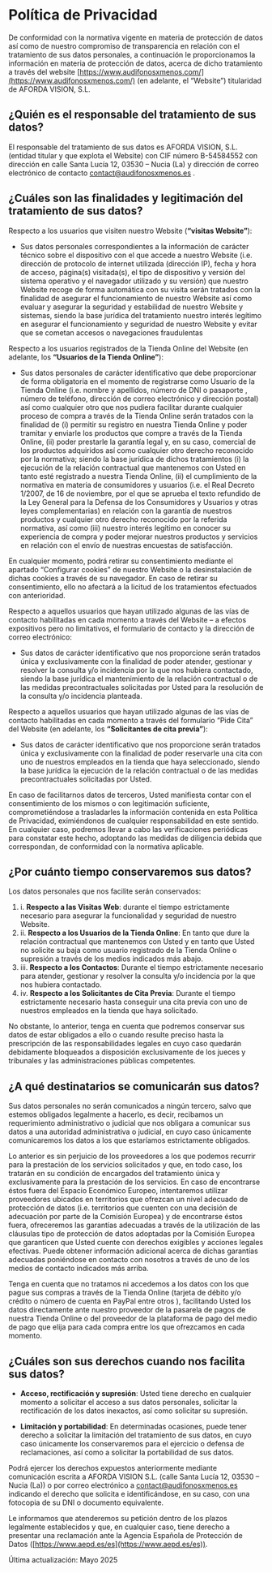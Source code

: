 # Política de Privacidad
De conformidad con la normativa vigente en materia de protección de datos así como de nuestro compromiso de transparencia en relación con el tratamiento de sus datos personales, a continuación le proporcionamos la información en materia de protección de datos, acerca de dicho tratamiento a través del website [https://www.audifonosxmenos.com/](https://www.audifonosxmenos.com/) (en adelante, el “Website”) titularidad de AFORDA VISION, S.L. 

## ¿Quién es el responsable del tratamiento de sus datos?
El responsable del tratamiento de sus datos es AFORDA VISION, S.L. (entidad titular y que explota el Website) con CIF número B-54584552 con dirección en calle Santa Lucía 12, 03530 – Nucia (La) y dirección de correo electrónico de contacto contact@audifonosxmenos.es . 

## ¿Cuáles son las finalidades y legitimación del tratamiento de sus datos?
Respecto a los usuarios que visiten nuestro Website (**“visitas Website”**):

- Sus datos personales correspondientes a la información de carácter técnico sobre el dispositivo con el que accede a nuestro Website (i.e. dirección de protocolo de internet utilizada (dirección IP), fecha y hora de acceso, página(s) visitada(s), el tipo de dispositivo y versión del sistema operativo y el navegador utilizado y su versión) que nuestro Website recoge de forma automática con su visita serán tratados con la finalidad de asegurar el funcionamiento de nuestro Website así como evaluar y asegurar la seguridad y estabilidad de nuestro Website y sistemas, siendo la base jurídica del tratamiento nuestro interés legítimo en asegurar el funcionamiento y seguridad de nuestro Website y evitar que se cometan accesos o navegaciones fraudulentas
 
Respecto a los usuarios registrados de la Tienda Online del Website (en adelante, los **“Usuarios de la Tienda Online”**):

- Sus datos personales de carácter identificativo que debe proporcionar de forma obligatoria en el momento de registrarse como Usuario de la Tienda Online (i.e. nombre y apellidos, número de DNI o pasaporte , número de teléfono,  dirección de correo electrónico y dirección postal)  así como cualquier otro que nos pudiera facilitar durante cualquier proceso de compra a través de la Tienda Online serán tratados con la finalidad de (i) permitir su registro en nuestra Tienda Online y poder tramitar y enviarle los productos que compre a través de la Tienda Online, (ii) poder prestarle la garantía legal y, en su caso, comercial de los productos adquiridos así como cualquier otro derecho reconocido por la normativa; siendo la base jurídica de dichos tratamientos (i) la ejecución de la relación contractual que mantenemos con Usted en tanto esté registrado a nuestra Tienda Online, (ii) el cumplimiento de la normativa en materia de consumidores y usuarios (i.e. el Real Decreto 1/2007, de 16 de noviembre, por el que se aprueba el texto refundido de la Ley General para la Defensa de los Consumidores y Usuarios y otras leyes complementarias) en relación con la garantía de nuestros productos y cualquier otro derecho reconocido por la referida normativa, así como (iii) nuestro interés legítimo en conocer su experiencia de compra y poder mejorar nuestros productos y servicios en relación con el envío de nuestras encuestas de satisfacción.

En cualquier momento, podrá retirar su consentimiento mediante el apartado “Configurar cookies” de nuestro Website o la desinstalación de dichas cookies a través de su navegador. En caso de retirar su consentimiento, ello no afectará a la licitud de los tratamientos efectuados con anterioridad. 

Respecto a aquellos usuarios que hayan utilizado algunas de las vías de contacto habilitadas en cada momento a través del Website – a efectos expositivos pero no limitativos, el formulario de contacto y la dirección de correo electrónico:

- Sus datos de carácter identificativo que nos proporcione serán tratados única y exclusivamente con la finalidad de poder atender, gestionar y resolver la consulta y/o incidencia por la que nos hubiera contactado, siendo la base jurídica el mantenimiento de la relación contractual o de las medidas precontractuales solicitadas por Usted para la resolución de la consulta y/o incidencia planteada.

Respecto a aquellos usuarios que hayan utilizado algunas de las vías de contacto habilitadas en cada momento a través del formulario “Pide Cita” del Website (en adelante, los **“Solicitantes de cita previa”**):

- Sus datos de carácter identificativo que nos proporcione serán tratados única y exclusivamente con la finalidad de poder reservarle una cita con uno de nuestros empleados en la tienda que haya seleccionado, siendo la base jurídica la ejecución de la relación contractual o de las medidas precontractuales solicitadas por Usted.

En caso de facilitarnos datos de terceros, Usted manifiesta contar con el consentimiento de los mismos o con legitimación suficiente, comprometiéndose a trasladarles la información contenida en esta Política de Privacidad, eximiéndonos de cualquier responsabilidad en este sentido. En cualquier caso, podremos llevar a cabo las verificaciones periódicas para constatar este hecho, adoptando las medidas de diligencia debida que correspondan, de conformidad con la normativa aplicable.

## ¿Por cuánto tiempo conservaremos sus datos?
Los datos personales que nos facilite serán conservados:
1. i.	**Respecto a las Visitas Web**: durante el tiempo estrictamente necesario para asegurar la funcionalidad y seguridad de nuestro Website.
2.  ii.	**Respecto a los Usuarios de la Tienda Online**: En tanto que dure la relación contractual que mantenemos con Usted y en tanto que Usted no solicite su baja como usuario registrado de la Tienda Online o supresión a través de los medios indicados más abajo.
3. iii.	**Respecto a los Contactos**: Durante el tiempo estrictamente necesario para atender, gestionar y resolver la consulta y/o incidencia por la que nos hubiera contactado.
4. iv.	**Respecto a los Solicitantes de Cita Previa**: Durante el tiempo estrictamente necesario hasta conseguir una cita previa con uno de nuestros empleados en la tienda que haya solicitado.

No obstante, lo anterior, tenga en cuenta que podremos conservar sus datos de estar obligados a ello o cuando resulte preciso hasta la prescripción de las responsabilidades legales en cuyo caso quedarán debidamente bloqueados a disposición exclusivamente de los jueces y tribunales y las administraciones públicas competentes.

## ¿A qué destinatarios se comunicarán sus datos?
Sus datos personales no serán comunicados a ningún tercero, salvo que estemos obligados legalmente a hacerlo, es decir, recibamos un requerimiento administrativo o judicial que nos obligara a comunicar sus datos a una autoridad administrativa o judicial, en cuyo caso únicamente comunicaremos los datos a los que estaríamos estrictamente obligados.

Lo anterior es sin perjuicio de los proveedores a los que podemos recurrir para la prestación de los servicios solicitados y que, en todo caso, los tratarán en su condición de encargados del tratamiento única y exclusivamente para la prestación de los servicios. En caso de encontrarse éstos fuera del Espacio Económico Europeo, intentaremos utilizar proveedores ubicados en territorios que ofrezcan un nivel adecuado de protección de datos (i.e. territorios que cuenten con una decisión de adecuación por parte de la Comisión Europea) y de encontrarse éstos fuera, ofreceremos las garantías adecuadas a través de la utilización de las cláusulas tipo de protección de datos adoptadas por la Comisión Europea que garanticen que Usted cuente con derechos exigibles y acciones legales efectivas. Puede obtener información adicional acerca de dichas garantías adecuadas poniéndose en contacto con nosotros a través de uno de los medios de contacto indicados más arriba.

Tenga en cuenta que no tratamos ni accedemos a los datos con los que pague sus compras a través de la Tienda Online (tarjeta de débito y/o crédito o número de cuenta en PayPal entre otros ), facilitando Usted los datos directamente ante nuestro proveedor de la pasarela de pagos de nuestra Tienda Online o del proveedor de la plataforma de pago del medio de pago que elija para cada compra entre los que ofrezcamos en cada momento. 

## ¿Cuáles son sus derechos cuando nos facilita sus datos?
- **Acceso, rectificación y supresión**: Usted tiene derecho en cualquier momento a solicitar el acceso a sus datos personales, solicitar la rectificación de los datos inexactos, así como solicitar su supresión.

- **Limitación y portabilidad**: En determinadas ocasiones, puede tener derecho a solicitar la limitación del tratamiento de sus datos, en cuyo caso únicamente los conservaremos para el ejercicio o defensa de reclamaciones, así como a solicitar la portabilidad de sus datos.

Podrá ejercer los derechos expuestos anteriormente mediante comunicación escrita a AFORDA VISION S.L. (calle Santa Lucía 12, 03530 – Nucia (La)) o por correo electrónico a contact@audifonosxmenos.es  indicando el derecho que solicita e identificándose, en su caso, con una fotocopia de su DNI o documento equivalente.

Le informamos que atenderemos su petición dentro de los plazos legalmente establecidos y que, en cualquier caso, tiene derecho a presentar una reclamación ante la Agencia Española de Protección de Datos ([https://www.aepd.es/es](https://www.aepd.es/es)).

Última actualización: Mayo 2025

